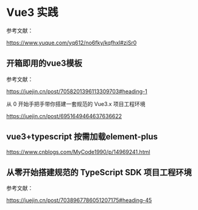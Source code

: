 # Vue3 实践



参考文献：

https://www.yuque.com/yq612/no6fky/kqfhxl#ziSr0



## 开箱即用的vue3模板

参考文献：

https://juejin.cn/post/7058201396113309703#heading-1



从 0 开始手把手带你搭建一套规范的 Vue3.x 项目工程环境

https://juejin.cn/post/6951649464637636622







## vue3+typescript 按需加载element-plus

https://www.cnblogs.com/MyCode1990/p/14969241.html





## 从零开始搭建规范的 TypeScript SDK 项目工程环境

参考文献：

https://juejin.cn/post/7038967786051207175#heading-45



